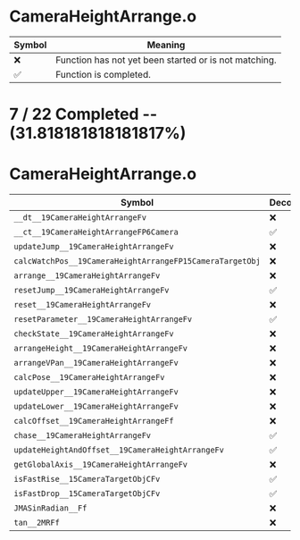 # CameraHeightArrange.o
| Symbol | Meaning 
| ------------- | ------------- 
| :x: | Function has not yet been started or is not matching. 
| :white_check_mark: | Function is completed. 


# 7 / 22 Completed -- (31.818181818181817%)
# CameraHeightArrange.o
| Symbol | Decompiled? |
| ------------- | ------------- |
| `__dt__19CameraHeightArrangeFv` | :x: |
| `__ct__19CameraHeightArrangeFP6Camera` | :white_check_mark: |
| `updateJump__19CameraHeightArrangeFv` | :x: |
| `calcWatchPos__19CameraHeightArrangeFP15CameraTargetObj` | :x: |
| `arrange__19CameraHeightArrangeFv` | :x: |
| `resetJump__19CameraHeightArrangeFv` | :white_check_mark: |
| `reset__19CameraHeightArrangeFv` | :x: |
| `resetParameter__19CameraHeightArrangeFv` | :white_check_mark: |
| `checkState__19CameraHeightArrangeFv` | :x: |
| `arrangeHeight__19CameraHeightArrangeFv` | :x: |
| `arrangeVPan__19CameraHeightArrangeFv` | :x: |
| `calcPose__19CameraHeightArrangeFv` | :x: |
| `updateUpper__19CameraHeightArrangeFv` | :x: |
| `updateLower__19CameraHeightArrangeFv` | :x: |
| `calcOffset__19CameraHeightArrangeFf` | :x: |
| `chase__19CameraHeightArrangeFv` | :white_check_mark: |
| `updateHeightAndOffset__19CameraHeightArrangeFv` | :white_check_mark: |
| `getGlobalAxis__19CameraHeightArrangeFv` | :x: |
| `isFastRise__15CameraTargetObjCFv` | :white_check_mark: |
| `isFastDrop__15CameraTargetObjCFv` | :white_check_mark: |
| `JMASinRadian__Ff` | :x: |
| `tan__2MRFf` | :x: |
